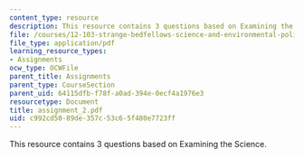 ```yaml
---
content_type: resource
description: This resource contains 3 questions based on Examining the Science.
file: /courses/12-103-strange-bedfellows-science-and-environmental-policy-fall-2005/c992cd5089de357c53c65f480e7723ff_assignment_2.pdf
file_type: application/pdf
learning_resource_types:
- Assignments
ocw_type: OCWFile
parent_title: Assignments
parent_type: CourseSection
parent_uid: 64115dfb-f78f-a0ad-394e-0ecf4a1976e3
resourcetype: Document
title: assignment_2.pdf
uid: c992cd50-89de-357c-53c6-5f480e7723ff
---
```

This resource contains 3 questions based on Examining the Science.

